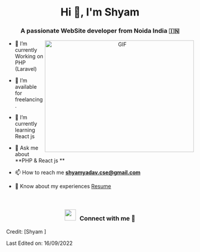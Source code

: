 <h1 align="center">Hi 👋, I'm 
Shyam</a></h1>
<h3 align="center">A passionate WebSite developer from Noida  India &#127470;&#127475</h3>



<a target="_blank" align="center">
  <img align="right" top="500" height="300" width="400" alt="GIF" src="https://media.giphy.com/media/SWoSkN6DxTszqIKEqv/giphy.gif">
</a>

- 🌱 I’m currently Working on PHP (Laravel)

- 🤝 I’m available for freelancing.

- 🌱 I’m currently learning React js 


- 💬 Ask me about **PHP  &  React js **

- 📫 How to reach me **shyamyadav.cse@gmail.com**

- 📄 Know about my experiences <a href="#" target="blank">Resume</a>
<br/>
<h3 align="center" > <img src="https://media.giphy.com/media/iY8CRBdQXODJSCERIr/giphy.gif" width="30" height="30" style="margin-right: 10px;">Connect with me 🤝 </h3>





Credit: [Shyam ]

Last Edited on: 16/09/2022
